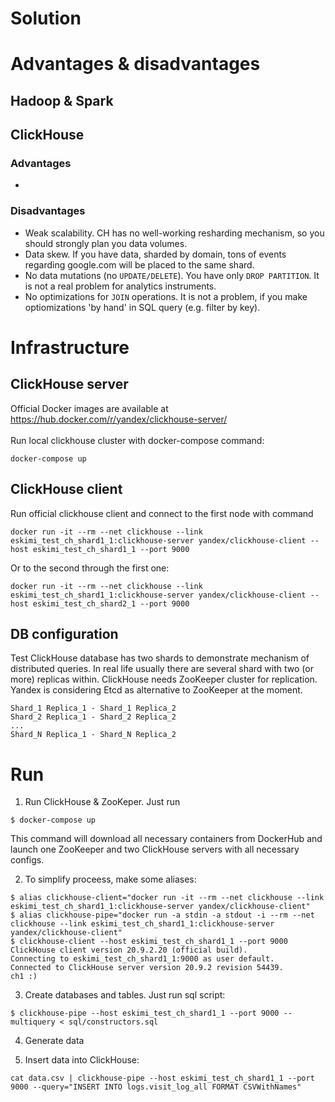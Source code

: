 # Solution

# Advantages & disadvantages

## Hadoop & Spark

## ClickHouse

### Advantages
  - 
  
### Disadvantages
  - Weak scalability. CH has no well-working resharding mechanism, so you should strongly plan you data volumes.
  - Data skew. If you have data, sharded by domain, tons of events regarding google.com will be placed to the same shard.
  - No data mutations (no `UPDATE/DELETE`). You have only `DROP PARTITION`. It is not a real problem for analytics instruments.
  - No optimizations for `JOIN` operations. It is not a problem, if you make optiomizations 'by hand' in SQL query (e.g. filter by key).

# Infrastructure

## ClickHouse server
Official Docker images are available at https://hub.docker.com/r/yandex/clickhouse-server/ \
\
Run local clickhouse cluster with docker-compose command:
```
docker-compose up
```

## ClickHouse client
Run official clickhouse client and connect to the first node with command
```
docker run -it --rm --net clickhouse --link eskimi_test_ch_shard1_1:clickhouse-server yandex/clickhouse-client --host eskimi_test_ch_shard1_1 --port 9000
```
Or to the second through the first one:
```
docker run -it --rm --net clickhouse --link eskimi_test_ch_shard1_1:clickhouse-server yandex/clickhouse-client --host eskimi_test_ch_shard2_1 --port 9000
```

## DB configuration
Test ClickHouse database has two shards to demonstrate mechanism of distributed queries. In real life usually there are several shard with two (or more) replicas within. ClickHouse needs ZooKeeper cluster for replication. Yandex is considering Etcd as alternative to ZooKeeper at the moment.
```
Shard_1 Replica_1 - Shard_1 Replica_2 
Shard_2 Replica_1 - Shard_2 Replica_2
...
Shard_N Replica_1 - Shard_N Replica_2
```

# Run

  1. Run ClickHouse & ZooKeper. Just run 

```
$ docker-compose up
``` 
This command will download all necessary containers from DockerHub and launch one ZooKeeper and two ClickHouse servers with all necessary configs.

  2. To simplify proceess, make some aliases: 
```
$ alias clickhouse-client="docker run -it --rm --net clickhouse --link eskimi_test_ch_shard1_1:clickhouse-server yandex/clickhouse-client"
$ alias clickhouse-pipe="docker run -a stdin -a stdout -i --rm --net clickhouse --link eskimi_test_ch_shard1_1:clickhouse-server yandex/clickhouse-client"
$ clickhouse-client --host eskimi_test_ch_shard1_1 --port 9000
ClickHouse client version 20.9.2.20 (official build).
Connecting to eskimi_test_ch_shard1_1:9000 as user default.
Connected to ClickHouse server version 20.9.2 revision 54439.
ch1 :)
```
    
  3. Create databases and tables. Just run sql script: 
```
$ clickhouse-pipe --host eskimi_test_ch_shard1_1 --port 9000 --multiquery < sql/constructors.sql
```
    
  4. Generate data
    
  5. Insert data into ClickHouse:
```
cat data.csv | clickhouse-pipe --host eskimi_test_ch_shard1_1 --port 9000 --query="INSERT INTO logs.visit_log_all FORMAT CSVWithNames"
```
